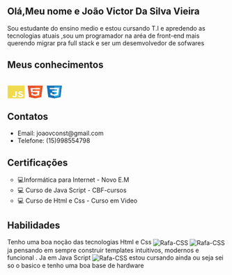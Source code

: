 <h2>Olá,Meu nome e João Victor Da Silva Vieira</h2> 


Sou estudante do ensino medio e estou cursando T.I e apredendo as tecnologias atuais ,sou um programador na aréa de front-end mais querendo migrar pra full stack  e ser um desemvolvedor de sofwares

<h2>Meus conhecimentos</h2>
<div style="display: inline_block"><br>
  <img align="center" alt="Rafa-Js" height="30" width="40" src="https://raw.githubusercontent.com/devicons/devicon/master/icons/javascript/javascript-plain.svg">
  <img align="center" alt="Rafa-HTML" height="30" width="40" src="https://raw.githubusercontent.com/devicons/devicon/master/icons/html5/html5-original.svg">
  <img align="center" alt="Rafa-CSS" height="30" width="40" src="https://raw.githubusercontent.com/devicons/devicon/master/icons/css3/css3-original.svg">
  








<h2>Contatos</h2>
<ul>
  <li>Email: joaovconst@gmail.com</li>
  <li>Telefone: (15)998554798</li>
</ul>

<h2>Certificações</h2>
<ul type="circle">
<li>💻Informática para Internet - Novo E.M</li>
<li>💻 Curso de Java Script - CBF-cursos</li>
<li>💻 Curso de Html e Css - Curso em Video</li>
</ul>
<h2>Habilidades</h2>
<p>Tenho uma boa noção das tecnologias Html e Css   <img align="center" alt="Rafa-CSS" height="30" width="40" src="https://github.com/jaovictorz/jaovictorz/assets/149122769/8246dbde-1634-4343-a46a-9ef9c1e567c9"> <img align="center" alt="Rafa-CSS" height="30" width="40" src="https://github.com/jaovictorz/jaovictorz/assets/149122769/535dca32-5da0-4af3-a541-5b35b568e188"> ja pensando em sempre construir templates intuitivos, modernos e funcional . Ja em Java Script  <img align="center" alt="Rafa-CSS" height="30" width="40" src="https://github.com/jaovictorz/jaovictorz/assets/149122769/65ef0013-4c40-44b4-8512-7dc93824e454"> estou cursando ainda ou seja sei so o basico e tenho uma boa base  de hardware </p>
<p> </p>
